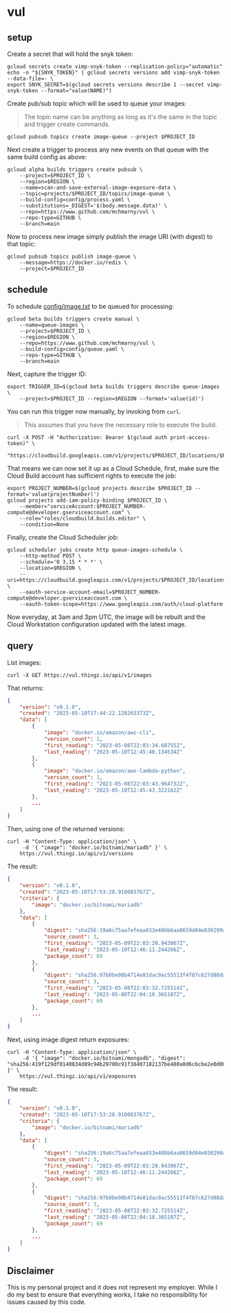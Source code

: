# vul

## setup

Create a secret that will hold the snyk token:

```shell
gcloud secrets create vimp-snyk-token --replication-policy="automatic"
echo -n "${SNYK_TOKEN}" | gcloud secrets versions add vimp-snyk-token --data-file=- \
export SNYK_SECRET=$(gcloud secrets versions describe 1 --secret vimp-snyk-token --format="value(NAME)")
```

Create pub/sub topic which will be used to queue your images: 

> The topic name can be anything as long as it's the same in the topic and trigger create commands.

```shell
gcloud pubsub topics create image-queue --project $PROJECT_ID
```

Next create a trigger to process any new events on that queue with the same build config as above: 

```shell
gcloud alpha builds triggers create pubsub \
    --project=$PROJECT_ID \
    --region=$REGION \
    --name=scan-and-save-external-image-exposure-data \
    --topic=projects/$PROJECT_ID/topics/image-queue \
    --build-config=config/process.yaml \
    --substitutions=_DIGEST='$(body.message.data)' \
    --repo=https://www.github.com/mchmarny/vul \
    --repo-type=GITHUB \
    --branch=main
```

Now to process new image simply publish the image URI (with digest) to that topic:

```shell
gcloud pubsub topics publish image-queue \
    --message=https://docker.io/redis \
    --project=$PROJECT_ID
```

## schedule 

To schedule [config/image.txt](config/image.txt) to be queued for processing: 

```shell
gcloud beta builds triggers create manual \
    --name=queue-images \
    --project=$PROJECT_ID \
    --region=$REGION \
    --repo=https://www.github.com/mchmarny/vul \
    --build-config=config/queue.yaml \
    --repo-type=GITHUB \
    --branch=main
```

Next, capture the trigger ID:

```shell
export TRIGGER_ID=$(gcloud beta builds triggers describe queue-images \
    --project=$PROJECT_ID --region=$REGION --format='value(id)')
```

You can run this trigger now manually, by invoking from `curl`. 

> This assumes that you have the necessary role to execute the build.

```shell
curl -X POST -H "Authorization: Bearer $(gcloud auth print-access-token)" \
     "https://cloudbuild.googleapis.com/v1/projects/$PROJECT_ID/locations/$REGION/triggers/$TRIGGER_ID:run"
```

That means we can now set it up as a Cloud Schedule, first, make sure the Cloud Build account has sufficient rights to execute the job:


```shell
export PROJECT_NUMBER=$(gcloud projects describe $PROJECT_ID --format='value(projectNumber)')
gcloud projects add-iam-policy-binding $PROJECT_ID \
    --member="serviceAccount:$PROJECT_NUMBER-compute@developer.gserviceaccount.com" \
    --role="roles/cloudbuild.builds.editor" \
    --condition=None
```

Finally, create the Cloud Scheduler job:

```shell
gcloud scheduler jobs create http queue-images-schedule \
    --http-method POST \
    --schedule='0 3,15 * * *' \
    --location=$REGION \
    --uri=https://cloudbuild.googleapis.com/v1/projects/$PROJECT_ID/locations/$REGION/triggers/$TRIGGER_ID:run \
    --oauth-service-account-email=$PROJECT_NUMBER-compute@developer.gserviceaccount.com \
    --oauth-token-scope=https://www.googleapis.com/auth/cloud-platform
```

Now everyday, at 3am and 3pm UTC, the image will be rebuilt and the Cloud Workstation configuration updated with the latest image.

## query 

List images:

```shell
curl -X GET https://vul.thingz.io/api/v1/images
```

That returns: 

```json
{
    "version": "v0.1.0",
    "created": "2023-05-10T17:44:22.128263373Z",
    "data": [
        {
            "image": "docker.io/amazon/aws-cli",
            "version_count": 1,
            "first_reading": "2023-05-08T22:03:34.68755Z",
            "last_reading": "2023-05-10T12:45:40.134534Z"
        },
        {
            "image": "docker.io/amazon/aws-lambda-python",
            "version_count": 1,
            "first_reading": "2023-05-08T22:03:43.964732Z",
            "last_reading": "2023-05-10T12:45:43.322162Z"
        },
        ...
    ]
}
```

Then, using one of the returned versions: 

```shell
curl -H "Content-Type: application/json" \
     -d '{ "image": "docker.io/bitnami/mariadb" }' \
    https://vul.thingz.io/api/v1/versions
```

The result: 

```json
{
    "version": "v0.1.0",
    "created": "2023-05-10T17:53:28.910083767Z",
    "criteria": {
        "image": "docker.io/bitnami/mariadb"
    },
    "data": [
        {
            "digest": "sha256:19a6c75aa7efeaa833e40bb6aa8659d04e030299a5b11e2db9345de752599db3",
            "source_count": 3,
            "first_reading": "2023-05-09T22:03:20.943867Z",
            "last_reading": "2023-05-10T12:46:11.244266Z",
            "package_count": 69
        },
        {
            "digest": "sha256:97b0be98b4714e81dac9ac55513f4f87c627d88da09d90c708229835124a8215",
            "source_count": 3,
            "first_reading": "2023-05-08T22:03:32.725514Z",
            "last_reading": "2023-05-08T22:04:18.365187Z",
            "package_count": 69
        },
        ...
    ]
}
```

Next, using image digest return exposures: 

```shell
curl -H "Content-Type: application/json" \
     -d '{ "image": "docker.io/bitnami/mongodb", "digest": "sha256:419f129df0140834d89c94b29700c91f38407182137be480a0d6c6cbe2e0d00a" }' \
    https://vul.thingz.io/api/v1/exposures
```

The result: 

```json
{
    "version": "v0.1.0",
    "created": "2023-05-10T17:53:28.910083767Z",
    "criteria": {
        "image": "docker.io/bitnami/mariadb"
    },
    "data": [
        {
            "digest": "sha256:19a6c75aa7efeaa833e40bb6aa8659d04e030299a5b11e2db9345de752599db3",
            "source_count": 3,
            "first_reading": "2023-05-09T22:03:20.943867Z",
            "last_reading": "2023-05-10T12:46:11.244266Z",
            "package_count": 69
        },
        {
            "digest": "sha256:97b0be98b4714e81dac9ac55513f4f87c627d88da09d90c708229835124a8215",
            "source_count": 3,
            "first_reading": "2023-05-08T22:03:32.725514Z",
            "last_reading": "2023-05-08T22:04:18.365187Z",
            "package_count": 69
        },
        ...
    ]
}
```

## Disclaimer

This is my personal project and it does not represent my employer. While I do my best to ensure that everything works, I take no responsibility for issues caused by this code.
